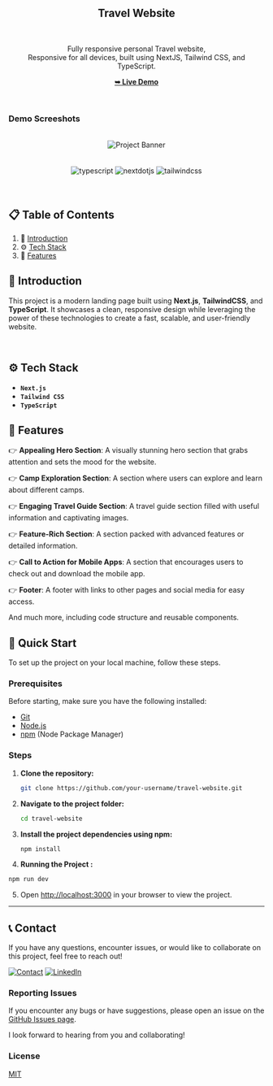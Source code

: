 

<div align="center">
<h2 align="center">Travel Website</h2>

<br />

  Fully responsive personal Travel website, <br />Responsive for all devices, built using NextJS, Tailwind CSS, and TypeScript.

  <a href="https://travel-ui-ux-eta.vercel.app/"><strong>➥ Live Demo</strong></a>

</div>

<br />

### Demo Screeshots

<div align="center">
  <br />
      <img src="https://github.com/user-attachments/assets/31860509-fad8-4dd6-93ea-6081bd1e20dd" , alt="Project Banner">
  <br />
  <br />
  <br />

  <div>
    <img src="https://img.shields.io/badge/-Typescript-black?style=for-the-badge&logoColor=white&logo=typescript&color=3178C6" alt="typescript" />
    <img src="https://img.shields.io/badge/-Next_JS-black?style=for-the-badge&logoColor=white&logo=nextdotjs&color=000000" alt="nextdotjs" />
    <img src="https://img.shields.io/badge/-Tailwind_CSS-black?style=for-the-badge&logoColor=white&logo=tailwindcss&color=06B6D4" alt="tailwindcss" />
  </div>
<br />
<br />
</div>

## 📋 <a name="table">Table of Contents</a>

1. 🤖 [Introduction](#introduction)
2. ⚙️ [Tech Stack](#tech-stack)
3. 🔋 [Features](#features)


## <a name="introduction">🤖 Introduction</a>


This project is a modern landing page built using **Next.js**, **TailwindCSS**, and **TypeScript**. It showcases a clean, responsive design while leveraging the power of these technologies to create a fast, scalable, and user-friendly website. 



<br/>

## <a name="tech-stack">⚙️ Tech Stack</a>

- **`Next.js`**
- **`Tailwind CSS`**
- **`TypeScript`**


## <a name="features">🔋 Features</a>

👉 **Appealing Hero Section**: A visually stunning hero section that grabs attention and sets the mood for the website.

👉 **Camp Exploration Section**: A section where users can explore and learn about different camps.

👉 **Engaging Travel Guide Section**: A travel guide section filled with useful information and captivating images.

👉 **Feature-Rich Section**: A section packed with advanced features or detailed information.

👉 **Call to Action for Mobile Apps**: A section that encourages users to check out and download the mobile app.

👉 **Footer**: A footer with links to other pages and social media for easy access.

And much more, including code structure and reusable components.

## 🤸 Quick Start

To set up the project on your local machine, follow these steps.

### Prerequisites

Before starting, make sure you have the following installed:

- [Git](https://git-scm.com/)
- [Node.js](https://nodejs.org/en)
- [npm](https://www.npmjs.com/) (Node Package Manager)

### Steps

1. **Clone the repository:**

    ```bash
    git clone https://github.com/your-username/travel-website.git
    ```

2. **Navigate to the project folder:**

    ```bash
    cd travel-website
    ```

3. **Install the project dependencies using npm:**

    ```bash
    npm install
    ```
4. **Running the Project :** 

```bash
npm run dev
```

5. Open [http://localhost:3000](http://localhost:3000) in your browser to view the project.

---


## 📞 Contact

If you have any questions, encounter issues, or would like to collaborate on this project, feel free to reach out!


[![Contact](https://img.shields.io/badge/Contact-175fd4?style=for-the-badge&logo=gmail&logoColor=white)](https://github.com/psparwez/psparwez/)
[![LinkedIn](https://img.shields.io/badge/LinkedIn-0077b5?style=for-the-badge&logo=linkedin&logoColor=white)](https://www.linkedin.com/)


### Reporting Issues

If you encounter any bugs or have suggestions, please open an issue on the [GitHub Issues page](https://github.com/psparwez/travel-ui-ux/issues).

I look forward to hearing from you and collaborating!
<br />

### License

[MIT](https://choosealicense.com/licenses/mit/)

<br/>